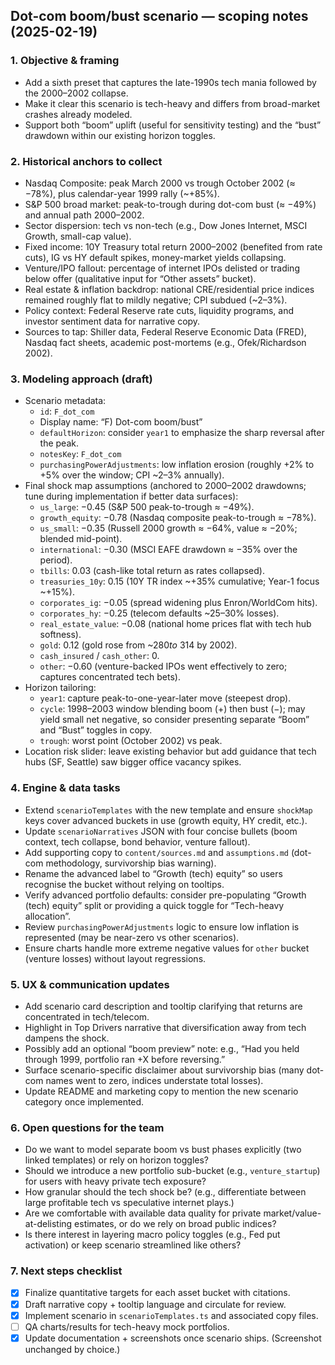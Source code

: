 ## Dot-com boom/bust scenario — scoping notes (2025-02-19)

### 1. Objective & framing
- Add a sixth preset that captures the late-1990s tech mania followed by the 2000–2002 collapse.
- Make it clear this scenario is tech-heavy and differs from broad-market crashes already modeled.
- Support both “boom” uplift (useful for sensitivity testing) and the “bust” drawdown within our existing horizon toggles.

### 2. Historical anchors to collect
- Nasdaq Composite: peak March 2000 vs trough October 2002 (≈ −78%), plus calendar-year 1999 rally (~+85%).
- S&P 500 broad market: peak-to-trough during dot-com bust (≈ −49%) and annual path 2000–2002.
- Sector dispersion: tech vs non-tech (e.g., Dow Jones Internet, MSCI Growth, small-cap value).
- Fixed income: 10Y Treasury total return 2000–2002 (benefited from rate cuts), IG vs HY default spikes, money-market yields collapsing.
- Venture/IPO fallout: percentage of internet IPOs delisted or trading below offer (qualitative input for “Other assets” bucket).
- Real estate & inflation backdrop: national CRE/residential price indices remained roughly flat to mildly negative; CPI subdued (~2–3%).
- Policy context: Federal Reserve rate cuts, liquidity programs, and investor sentiment data for narrative copy.
- Sources to tap: Shiller data, Federal Reserve Economic Data (FRED), Nasdaq fact sheets, academic post-mortems (e.g., Ofek/Richardson 2002).

### 3. Modeling approach (draft)
- Scenario metadata:
  - `id`: `F_dot_com`
  - Display name: “F) Dot-com boom/bust”
  - `defaultHorizon`: consider `year1` to emphasize the sharp reversal after the peak.
  - `notesKey`: `F_dot_com`
  - `purchasingPowerAdjustments`: low inflation erosion (roughly +2% to +5% over the window; CPI ~2–3% annually).
- Final shock map assumptions (anchored to 2000–2002 drawdowns; tune during implementation if better data surfaces):
  - `us_large`: −0.45 (S&P 500 peak-to-trough ≈ −49%).
  - `growth_equity`: −0.78 (Nasdaq composite peak-to-trough ≈ −78%).
  - `us_small`: −0.35 (Russell 2000 growth ≈ −64%, value ≈ −20%; blended mid-point).
  - `international`: −0.30 (MSCI EAFE drawdown ≈ −35% over the period).
  - `tbills`: 0.03 (cash-like total return as rates collapsed).
  - `treasuries_10y`: 0.15 (10Y TR index ~+35% cumulative; Year-1 focus ~+15%).
  - `corporates_ig`: −0.05 (spread widening plus Enron/WorldCom hits).
  - `corporates_hy`: −0.25 (telecom defaults ~25–30% losses).
  - `real_estate_value`: −0.08 (national home prices flat with tech hub softness).
  - `gold`: 0.12 (gold rose from ~$280 to ~$314 by 2002).
  - `cash_insured` / `cash_other`: 0.
  - `other`: −0.60 (venture-backed IPOs went effectively to zero; captures concentrated tech bets).
- Horizon tailoring:
  - `year1`: capture peak-to-one-year-later move (steepest drop).
  - `cycle`: 1998–2003 window blending boom (+) then bust (−); may yield small net negative, so consider presenting separate “Boom” and “Bust” toggles in copy.
  - `trough`: worst point (October 2002) vs peak.
- Location risk slider: leave existing behavior but add guidance that tech hubs (SF, Seattle) saw bigger office vacancy spikes.

### 4. Engine & data tasks
- Extend `scenarioTemplates` with the new template and ensure `shockMap` keys cover advanced buckets in use (growth equity, HY credit, etc.).
- Update `scenarioNarratives` JSON with four concise bullets (boom context, tech collapse, bond behavior, venture fallout).
- Add supporting copy to `content/sources.md` and `assumptions.md` (dot-com methodology, survivorship bias warning).
- Rename the advanced label to “Growth (tech) equity” so users recognise the bucket without relying on tooltips.
- Verify advanced portfolio defaults: consider pre-populating “Growth (tech) equity” split or providing a quick toggle for “Tech-heavy allocation”.
- Review `purchasingPowerAdjustments` logic to ensure low inflation is represented (may be near-zero vs other scenarios).
- Ensure charts handle more extreme negative values for `other` bucket (venture losses) without layout regressions.

### 5. UX & communication updates
- Add scenario card description and tooltip clarifying that returns are concentrated in tech/telecom.
- Highlight in Top Drivers narrative that diversification away from tech dampens the shock.
- Possibly add an optional “boom preview” note: e.g., “Had you held through 1999, portfolio ran +X before reversing.”
- Surface scenario-specific disclaimer about survivorship bias (many dot-com names went to zero, indices understate total losses).
- Update README and marketing copy to mention the new scenario category once implemented.

### 6. Open questions for the team
- Do we want to model separate boom vs bust phases explicitly (two linked templates) or rely on horizon toggles?
- Should we introduce a new portfolio sub-bucket (e.g., `venture_startup`) for users with heavy private tech exposure?
- How granular should the tech shock be? (e.g., differentiate between large profitable tech vs speculative internet plays.)
- Are we comfortable with available data quality for private market/value-at-delisting estimates, or do we rely on broad public indices?
- Is there interest in layering macro policy toggles (e.g., Fed put activation) or keep scenario streamlined like others?

### 7. Next steps checklist
- [x] Finalize quantitative targets for each asset bucket with citations.
- [x] Draft narrative copy + tooltip language and circulate for review.
- [x] Implement scenario in `scenarioTemplates.ts` and associated copy files.
- [ ] QA charts/results for tech-heavy mock portfolios.
- [x] Update documentation + screenshots once scenario ships. (Screenshot unchanged by choice.)
